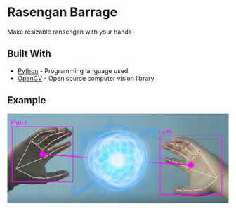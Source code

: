 # Rasengan Barrage

Make resizable ransengan with your hands

## Built With

- [Python](https://www.python.org/) - Programming language used
- [OpenCV](https://opencv.org/) - Open source computer vision library

## Example
!["test-ras"](descr/test2.png)
